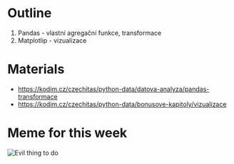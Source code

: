 # Outline

1. Pandas - vlastní agregační funkce, transformace
2. Matplotlip - vizualizace

# Materials

* https://kodim.cz/czechitas/python-data/datova-analyza/pandas-transformace
* https://kodim.cz/czechitas/python-data/bonusove-kapitoly/vizualizace

# Meme for this week

![Evil thing to do](https://i.redd.it/5nexihbkylw41.jpg)
